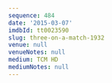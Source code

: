 ```yaml
---
sequence: 484
date: '2015-03-07'
imdbId: tt0023590
slug: three-on-a-match-1932
venue: null
venueNotes: null
medium: TCM HD
mediumNotes: null
---
```



